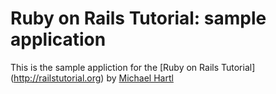 # Ruby on Rails Tutorial: sample application

This is the sample appliction for the [Ruby on Rails Tutorial] (http://railstutorial.org) by [Michael Hartl](http://michaelhartl.com)